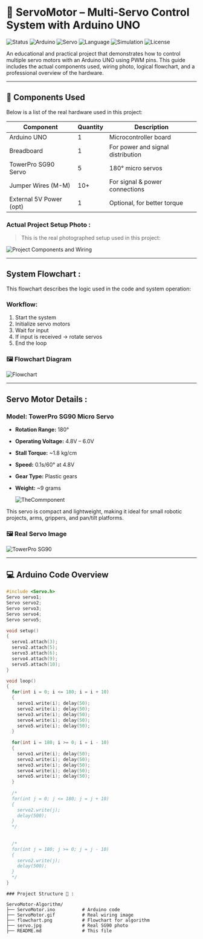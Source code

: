 # 🤖 ServoMotor – Multi-Servo Control System with Arduino UNO
![Status](https://img.shields.io/badge/status-in_progress-blue)
![Arduino](https://img.shields.io/badge/Arduino-UNO-blue)
![Servo](https://img.shields.io/badge/Servo-SG90-orange)
![Language](https://img.shields.io/badge/Language-C++-brightgreen)
![Simulation](https://img.shields.io/badge/Simulation-Tinkercad-green)
![License](https://img.shields.io/badge/license-MIT-lightgrey)

An educational and practical project that demonstrates how to control multiple servo motors with an Arduino UNO using PWM pins. This guide includes the actual components used, wiring photo, logical flowchart, and a professional overview of the hardware.

---

## 🔧 Components Used

Below is a list of the real hardware used in this project:

| Component                  | Quantity | Description                        |
|----------------------------|----------|------------------------------------|
|  Arduino UNO             | 1        | Microcontroller board                |
|  Breadboard              | 1        | For power and signal distribution    |
|  TowerPro SG90 Servo     | 5        | 180° micro servos                    |
| Jumper Wires (M-M)       | 10+      | For signal & power connections       |
| External 5V Power (opt)  | 1        | Optional, for better torque          |

###  Actual Project Setup Photo :
> This is the real photographed setup used in this project:

![Project Components and Wiring](ServoMotor.gif)

---

##  System Flowchart :

This flowchart describes the logic used in the code and system operation:

###  Workflow:
1. Start the system
2. Initialize servo motors
3. Wait for input
4. If input is received → rotate servos
5. End the loop

### 🖼️ Flowchart Diagram

![Flowchart](FlowChart.png) 

---

##  Servo Motor Details :

### Model: **TowerPro SG90 Micro Servo**

- **Rotation Range:** 180°
- **Operating Voltage:** 4.8V – 6.0V
- **Stall Torque:** ~1.8 kg/cm
- **Speed:** 0.1s/60° at 4.8V
- **Gear Type:** Plastic gears
- **Weight:** ~9 grams

  ![TheCommponent](Thecomponent.jpg)

This servo is compact and lightweight, making it ideal for small robotic projects, arms, grippers, and pan/tilt platforms.

### 🖼️ Real Servo Image

![TowerPro SG90](TheServoMotor.jpg)

---

## 💻 Arduino Code Overview

```cpp
#include <Servo.h>
Servo servo1;
Servo servo2;
Servo servo3;
Servo servo4;
Servo servo5;

void setup()
{
  servo1.attach(3);
  servo2.attach(5);
  servo3.attach(6);
  servo4.attach(9);
  servo5.attach(10);
}

void loop()
{
  for(int i = 0; i <= 180; i = i + 10)
  {
    servo1.write(i); delay(50);
    servo2.write(i); delay(50);
    servo3.write(i); delay(50);
    servo4.write(i); delay(50);
    servo5.write(i); delay(50);
  }
  
  for(int i = 180; i >= 0; i = i - 10)
  {
    servo1.write(i); delay(50);
    servo2.write(i); delay(50);
    servo3.write(i); delay(50);
    servo4.write(i); delay(50);
    servo5.write(i); delay(50);
  }
  
  /*
  for(int j = 0; j <= 180; j = j + 10)
  {
    servo2.write(j);
    delay(500);
  }
  */
  
  
  /*
  for(int j = 180; j >= 0; j = j - 10)
  {
    servo2.write(j);
    delay(500);
  }
  */
}
```
```Text
### Project Structure 📂 :

ServoMotor-Algorithm/
├── ServoMotor.ino          # Arduino code
├── ServoMotor.gif          # Real wiring image
├── flowchart.png           # Flowchart for algorithm
├── servo.jpg               # Real SG90 photo
├── README.md               # This file
```
